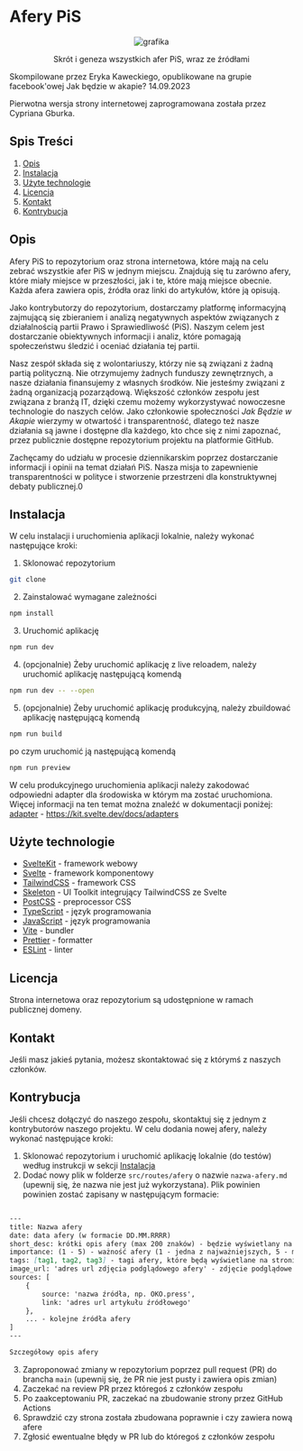 # Afery PiS

<div align="center">

![grafika](https://github.com/stackingsaunter/Afery-PiS/assets/68239231/42897529-9fdc-46a4-92ed-632c089564b2)

Skrót i geneza wszystkich afer PiS, wraz ze źródłami

</div>

Skompilowane przez Eryka Kaweckiego, opublikowane na grupie facebook'owej Jak będzie w akapie? 14.09.2023

Pierwotna wersja strony internetowej zaprogramowana została przez Cypriana Gburka.

## Spis Treści

1. [Opis](#opis)
2. [Instalacja](#instalacja)
3. [Użyte technologie](#użyte-technologie)
4. [Licencja](#licencja)
5. [Kontakt](#kontakt)
6. [Kontrybucja](#kontrybucja)

## Opis

Afery PiS to repozytorium oraz strona internetowa, które mają na celu zebrać wszystkie afer PiS w jednym miejscu. Znajdują się tu zarówno afery, które miały miejsce w przeszłości, jak i te, które mają miejsce obecnie. Każda afera zawiera opis, źródła oraz linki do artykułów, które ją opisują.

Jako kontrybutorzy do repozytorium, dostarczamy platformę informacyjną zajmującą się zbieraniem i analizą negatywnych aspektów związanych z działalnością partii Prawo i Sprawiedliwość (PiS). Naszym celem jest dostarczanie obiektywnych informacji i analiz, które pomagają społeczeństwu śledzić i oceniać działania tej partii.

Nasz zespół składa się z wolontariuszy, którzy nie są związani z żadną partią polityczną. Nie otrzymujemy żadnych funduszy zewnętrznych, a nasze działania finansujemy z własnych środków. Nie jesteśmy związani z żadną organizacją pozarządową. Większość członków zespołu jest związana z branżą IT, dzięki czemu możemy wykorzystywać nowoczesne technologie do naszych celów. Jako członkowie społeczności _Jak Będzie w Akapie_ wierzymy w otwartość i transparentność, dlatego też nasze działania są jawne i dostępne dla każdego, kto chce się z nimi zapoznać, przez publicznie dostępne repozytorium projektu na platformie GitHub.

Zachęcamy do udziału w procesie dziennikarskim poprzez dostarczanie informacji i opinii na temat działań PiS. Nasza misja to zapewnienie transparentności w polityce i stworzenie przestrzeni dla konstruktywnej debaty publicznej.0

## Instalacja

W celu instalacji i uruchomienia aplikacji lokalnie, należy wykonać następujące kroki:

1. Sklonować repozytorium

```sh
git clone
```

2. Zainstalować wymagane zależności

```sh
npm install
```

3. Uruchomić aplikację

```sh
npm run dev
```

4. (opcjonalnie) Żeby uruchomić aplikację z live reloadem, należy uruchomić aplikację następującą komendą

```sh
npm run dev -- --open
```

5. (opcjonalnie) Żeby uruchomić aplikację produkcyjną, należy zbuildować aplikację następującą komendą

```sh
npm run build
```

po czym uruchomić ją następującą komendą

```sh
npm run preview
```

W celu produkcyjnego uruchomienia aplikacji należy zakodować odpowiedni adapter dla środowiska w którym ma zostać uruchomiona. Więcej informacji na ten temat można znaleźć w dokumentacji poniżej:
[adapter](https://kit.svelte.dev/docs/adapters) - https://kit.svelte.dev/docs/adapters

## Użyte technologie

- [SvelteKit](https://kit.svelte.dev/) - framework webowy
- [Svelte](https://svelte.dev/) - framework komponentowy
- [TailwindCSS](https://tailwindcss.com/) - framework CSS
- [Skeleton](https://www.skeleton.dev/) - UI Toolkit integrujący TailwindCSS ze Svelte
- [PostCSS](https://postcss.org/) - preprocessor CSS
- [TypeScript](https://www.typescriptlang.org/) - język programowania
- [JavaScript](https://www.javascript.com/) - język programowania
- [Vite](https://vitejs.dev/) - bundler
- [Prettier](https://prettier.io/) - formatter
- [ESLint](https://eslint.org/) - linter

## Licencja

Strona internetowa oraz repozytorium są udostępnione w ramach publicznej domeny.

## Kontakt

Jeśli masz jakieś pytania, możesz skontaktować się z którymś z naszych członków.

## Kontrybucja

Jeśli chcesz dołączyć do naszego zespołu, skontaktuj się z jednym z kontrybutorów naszego projektu. W celu dodania nowej afery, należy wykonać następujące kroki:

1. Sklonować repozytorium i uruchomić aplikację lokalnie (do testów) według instrukcji w sekcji [Instalacja](#instalacja)
2. Dodać nowy plik w folderze `src/routes/afery` o nazwie `nazwa-afery.md` (upewnij się, że nazwa nie jest już wykorzystana). Plik powinien powinien zostać zapisany w następującym formacie:

```md

---
title: Nazwa afery
date: data afery (w formacie DD.MM.RRRR)
short_desc: krótki opis afery (max 200 znaków) - będzie wyświetlany na stronie głównej
importance: (1 - 5) - ważność afery (1 - jedna z najważniejszych, 5 - mniej ważna)
tags: [tag1, tag2, tag3] - tagi afery, które będą wyświetlane na stronie głównej i dzięki którym będzie można filtrować afery
image_url: 'adres url zdjęcia podglądowego afery' - zdjęcie podglądowe afery, które będzie wyświetlane na stronie afery (może być puste)
sources: [
    {
        source: 'nazwa źródła, np. OKO.press',
        link: 'adres url artykułu źródłowego'
    },
    ... - kolejne źródła afery
]
---

Szczegółowy opis afery 
```

3. Zaproponować zmiany w repozytorium poprzez pull request (PR) do brancha `main` (upewnij się, że PR nie jest pusty i zawiera opis zmian)
4. Zaczekać na review PR przez któregoś z członków zespołu
5. Po zaakceptowaniu PR, zaczekać na zbudowanie strony przez GitHub Actions
6. Sprawdzić czy strona została zbudowana poprawnie i czy zawiera nową afere
7. Zgłosić ewentualne błędy w PR lub do któregoś z członków zespołu
